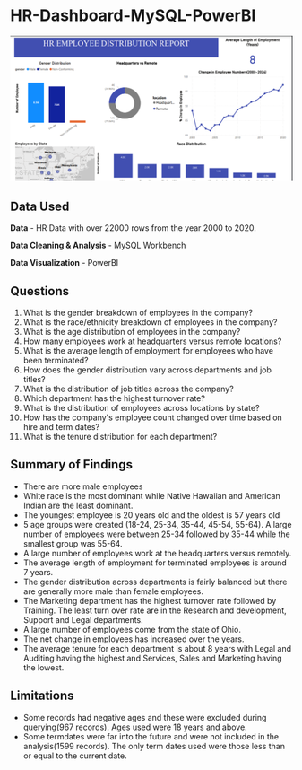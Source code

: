 # HR-Dashboard-MySQL-PowerBI

![image](https://github.com/vjparmar3538/HR-dashboard-MySQL-PowerBI/blob/main/Screenshot%202024-01-13%20230807.png)

## Data Used

**Data** - HR Data with over 22000 rows from the year 2000 to 2020.

**Data Cleaning & Analysis** - MySQL Workbench

**Data Visualization** - PowerBI

## Questions

1. What is the gender breakdown of employees in the company?
2. What is the race/ethnicity breakdown of employees in the company?
3. What is the age distribution of employees in the company?
4. How many employees work at headquarters versus remote locations?
5. What is the average length of employment for employees who have been terminated?
6. How does the gender distribution vary across departments and job titles?
7. What is the distribution of job titles across the company?
8. Which department has the highest turnover rate?
9. What is the distribution of employees across locations by state?
10. How has the company's employee count changed over time based on hire and term dates?
11. What is the tenure distribution for each department?

## Summary of Findings
 - There are more male employees
 - White race is the most dominant while Native Hawaiian and American Indian are the least dominant.
 - The youngest employee is 20 years old and the oldest is 57 years old
 - 5 age groups were created (18-24, 25-34, 35-44, 45-54, 55-64). A large number of employees were between 25-34 followed by 35-44 while the smallest group was 55-64.
 - A large number of employees work at the headquarters versus remotely.
 - The average length of employment for terminated employees is around 7 years.
 - The gender distribution across departments is fairly balanced but there are generally more male than female employees.
 - The Marketing department has the highest turnover rate followed by Training. The least turn over rate are in the Research and development, Support and Legal departments.
 - A large number of employees come from the state of Ohio.
 - The net change in employees has increased over the years.
- The average tenure for each department is about 8 years with Legal and Auditing having the highest and Services, Sales and Marketing having the lowest.

## Limitations

- Some records had negative ages and these were excluded during querying(967 records). Ages used were 18 years and above.
- Some termdates were far into the future and were not included in the analysis(1599 records). The only term dates used were those less than or equal to the current date.
